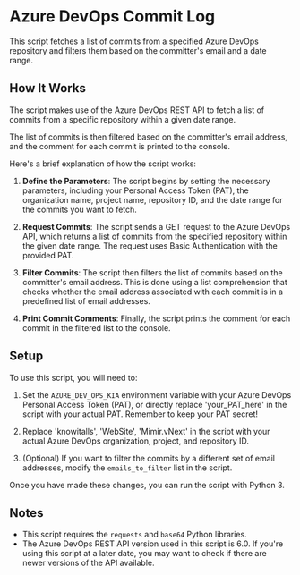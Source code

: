 # Azure DevOps Commit Log

This script fetches a list of commits from a specified Azure DevOps repository and filters them based on the committer's email and a date range.

## How It Works

The script makes use of the Azure DevOps REST API to fetch a list of commits from a specific repository within a given date range. 

The list of commits is then filtered based on the committer's email address, and the comment for each commit is printed to the console.

Here's a brief explanation of how the script works:

1. **Define the Parameters**: The script begins by setting the necessary parameters, including your Personal Access Token (PAT), the organization name, project name, repository ID, and the date range for the commits you want to fetch.

2. **Request Commits**: The script sends a GET request to the Azure DevOps API, which returns a list of commits from the specified repository within the given date range. The request uses Basic Authentication with the provided PAT.

3. **Filter Commits**: The script then filters the list of commits based on the committer's email address. This is done using a list comprehension that checks whether the email address associated with each commit is in a predefined list of email addresses.

4. **Print Commit Comments**: Finally, the script prints the comment for each commit in the filtered list to the console.

## Setup

To use this script, you will need to:

1. Set the `AZURE_DEV_OPS_KIA` environment variable with your Azure DevOps Personal Access Token (PAT), or directly replace 'your_PAT_here' in the script with your actual PAT. Remember to keep your PAT secret!

2. Replace 'knowitalls', 'WebSite', 'Mimir.vNext' in the script with your actual Azure DevOps organization, project, and repository ID.

3. (Optional) If you want to filter the commits by a different set of email addresses, modify the `emails_to_filter` list in the script.

Once you have made these changes, you can run the script with Python 3.

## Notes

- This script requires the `requests` and `base64` Python libraries.
- The Azure DevOps REST API version used in this script is 6.0. If you're using this script at a later date, you may want to check if there are newer versions of the API available.
